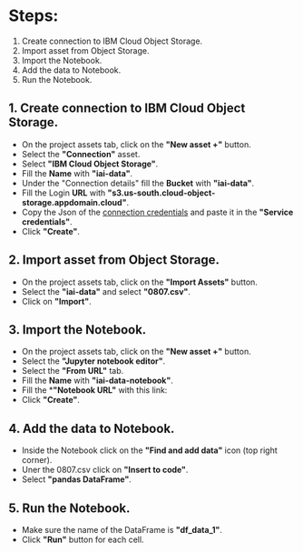 # Steps:

1. Create connection to IBM Cloud Object Storage.
2. Import asset from Object Storage.
3. Import the Notebook.
4. Add the data to Notebook.
5. Run the Notebook.

## 1. Create connection to IBM Cloud Object Storage.

* On the project assets tab, click on the **"New asset +"** button.
* Select the **"Connection"** asset.
* Select **"IBM Cloud Object Storage"**.
* Fill the **Name** with **"iai-data"**.
* Under the "Connection details" fill the **Bucket** with **"iai-data"**.
* Fill the Login **URL** with **"s3.us-south.cloud-object-storage.appdomain.cloud"**.
* Copy the Json of the [connection credentials](https://cloud.ibm.com/objectstorage/crn%3Av1%3Abluemix%3Apublic%3Acloud-object-storage%3Aglobal%3Aa%2F540ab0b7636d4bbb90e829db0ac2bd82%3A1cb119cc-c83f-4319-83b8-ba1be099ef38%3A%3A) and paste it in the **"Service credentials"**.
* Click **"Create"**.

## 2. Import asset from Object Storage.

* On the project assets tab, click on the **"Import Assets"** button.
* Select the **"iai-data"** and select **"0807.csv"**.
* Click on **"Import"**.

## 3. Import the Notebook.

* On the project assets tab, click on the **"New asset +"** button.
* Select the **"Jupyter notebook editor"**.
* Select the **"From URL"** tab.
* Fill the **Name** with **"iai-data-notebook"**.
* Fill the ***"Notebook URL"** with this link: 
* Click **"Create"**.

## 4. Add the data to Notebook.

* Inside the Notebook click on the **"Find and add data"** icon (top right corner).
* Uner the 0807.csv click on **"Insert to code"**.
* Select **"pandas DataFrame"**.

## 5. Run the Notebook.

* Make sure the name of the DataFrame is **"df_data_1"**.
* Click **"Run"** button for each cell.